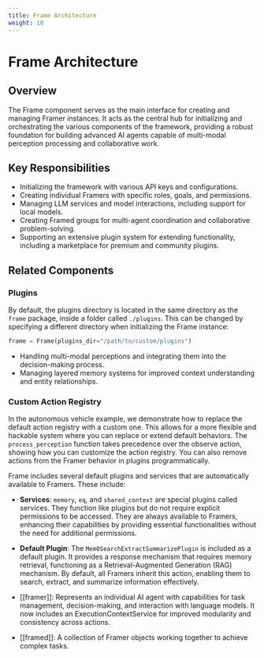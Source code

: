 ```yaml
---
title: Frame Architecture
weight: 10
---
```


# Frame Architecture

## Overview

The Frame component serves as the main interface for creating and managing Framer instances. It acts as the central hub for initializing and orchestrating the various components of the framework, providing a robust foundation for building advanced AI agents capable of multi-modal perception processing and collaborative work.

## Key Responsibilities

- Initializing the framework with various API keys and configurations.
- Creating individual Framers with specific roles, goals, and permissions.
- Managing LLM services and model interactions, including support for local models.
- Creating Framed groups for multi-agent coordination and collaborative problem-solving.
- Supporting an extensive plugin system for extending functionality, including a marketplace for premium and community plugins.

## Related Components

### Plugins

By default, the plugins directory is located in the same directory as the `frame` package, inside a folder called `./plugins`. This can be changed by specifying a different directory when initializing the Frame instance:

```python
frame = Frame(plugins_dir="/path/to/custom/plugins")
```
- Handling multi-modal perceptions and integrating them into the decision-making process.
- Managing layered memory systems for improved context understanding and entity relationships.


### Custom Action Registry

In the autonomous vehicle example, we demonstrate how to replace the default action registry with a custom one. This allows for a more flexible and hackable system where you can replace or extend default behaviors. The `process_perception` function takes precedence over the observe action, showing how you can customize the action registry. You can also remove actions from the Framer behavior in plugins programmatically.

Frame includes several default plugins and services that are automatically available to Framers. These include:

- **Services**: `memory`, `eq`, and `shared_context` are special plugins called services. They function like plugins but do not require explicit permissions to be accessed. They are always available to Framers, enhancing their capabilities by providing essential functionalities without the need for additional permissions.

- **Default Plugin**: The `Mem0SearchExtractSummarizePlugin` is included as a default plugin. It provides a response mechanism that requires memory retrieval, functioning as a Retrieval-Augmented Generation (RAG) mechanism. By default, all Framers inherit this action, enabling them to search, extract, and summarize information effectively.

- [[framer]]: Represents an individual AI agent with capabilities for task management, decision-making, and interaction with language models. It now includes an ExecutionContextService for improved modularity and consistency across actions.
- [[framed]]: A collection of Framer objects working together to achieve complex tasks.
